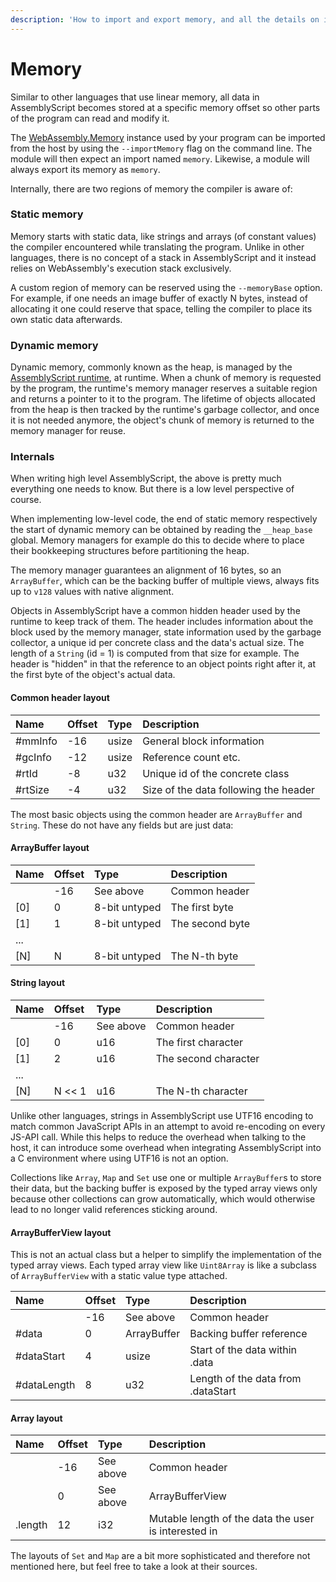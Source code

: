 ```yaml
---
description: 'How to import and export memory, and all the details on its layout.'
---
```


# Memory

Similar to other languages that use linear memory, all data in AssemblyScript becomes stored at a specific memory offset so other parts of the program can read and modify it.

The [WebAssembly.Memory](https://developer.mozilla.org/en-US/docs/Web/JavaScript/Reference/Global_Objects/WebAssembly/Memory) instance used by your program can be imported from the host by using the `--importMemory` flag on the command line. The module will then expect an import named `memory`. Likewise, a module will always export its memory as `memory`.

Internally, there are two regions of memory the compiler is aware of:

### Static memory

Memory starts with static data, like strings and arrays \(of constant values\) the compiler encountered while translating the program. Unlike in other languages, there is no concept of a stack in AssemblyScript and it instead relies on WebAssembly's execution stack exclusively.

A custom region of memory can be reserved using the `--memoryBase` option. For example, if one needs an image buffer of exactly N bytes, instead of allocating it one could reserve that space, telling the compiler to place its own static data afterwards.

### Dynamic memory

Dynamic memory, commonly known as the heap, is managed by the [AssemblyScript runtime](runtime.md), at runtime. When a chunk of memory is requested by the program, the runtime's memory manager reserves a suitable region and returns a pointer to it to the program. The lifetime of objects allocated from the heap is then tracked by the runtime's garbage collector, and once it is not needed anymore, the object's chunk of memory is returned to the memory manager for reuse.

### Internals

When writing high level AssemblyScript, the above is pretty much everything one needs to know. But there is a low level perspective of course.

When implementing low-level code, the end of static memory respectively the start of dynamic memory can be obtained by reading the `__heap_base` global. Memory managers for example do this to decide where to place their bookkeeping structures before partitioning the heap.

The memory manager guarantees an alignment of 16 bytes, so an `ArrayBuffer`, which can be the backing buffer of multiple views, always fits up to `v128` values with native alignment.

Objects in AssemblyScript have a common hidden header used by the runtime to keep track of them. The header includes information about the block used by the memory manager, state information used by the garbage collector, a unique id per concrete class and the data's actual size. The length of a `String` \(id = 1\) is computed from that size for example. The header is "hidden" in that the reference to an object points right after it, at the first byte of the object's actual data.

#### Common header layout

| Name | Offset | Type | Description |
| :--- | :--- | :--- | :--- |
| \#mmInfo | -16 | usize | General block information |
| \#gcInfo | -12 | usize | Reference count etc. |
| \#rtId | -8 | u32 | Unique id of the concrete class |
| \#rtSize | -4 | u32 | Size of the data following the header |

The most basic objects using the common header are `ArrayBuffer` and `String`. These do not have any fields but are just data:

#### ArrayBuffer layout

| Name | Offset | Type | Description |
| :--- | :--- | :--- | :--- |
|  | -16 | See above | Common header |
| \[0\] | 0 | 8-bit untyped | The first byte |
| \[1\] | 1 | 8-bit untyped | The second byte |
| ... |  |  |  |
| \[N\] | N | 8-bit untyped | The N-th byte |

#### String layout

| Name | Offset | Type | Description |
| :--- | :--- | :--- | :--- |
|  | -16 | See above | Common header |
| \[0\] | 0 | u16 | The first character |
| \[1\] | 2 | u16 | The second character |
| ... |  |  |  |
| \[N\] | N &lt;&lt; 1 | u16 | The N-th character |

Unlike other languages, strings in AssemblyScript use UTF16 encoding to match common JavaScript APIs in an attempt to avoid re-encoding on every JS-API call. While this helps to reduce the overhead when talking to the host, it can introduce some overhead when integrating AssemblyScript into a C environment where using UTF16 is not an option.

Collections like `Array`, `Map` and `Set` use one or multiple `ArrayBuffer`s to store their data, but the backing buffer is exposed by the typed array views only because other collections can grow automatically, which would otherwise lead to no longer valid references sticking around.

#### ArrayBufferView layout

This is not an actual class but a helper to simplify the implementation of the typed array views. Each typed array view like `Uint8Array` is like a subclass of `ArrayBufferView` with a static value type attached.

| Name | Offset | Type | Description |
| :--- | :--- | :--- | :--- |
|  | -16 | See above | Common header |
| \#data | 0 | ArrayBuffer | Backing buffer reference |
| \#dataStart | 4 | usize | Start of the data within .data |
| \#dataLength | 8 | u32 | Length of the data from .dataStart |

#### Array layout

| Name | Offset | Type | Description |
| :--- | :--- | :--- | :--- |
|  | -16 | See above | Common header |
|  | 0 | See above | ArrayBufferView |
| .length | 12 | i32 | Mutable length of the data the user is interested in |

The layouts of `Set` and `Map` are a bit more sophisticated and therefore not mentioned here, but feel free to take a look at their sources.

